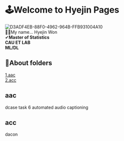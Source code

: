 # 🕹Welcome to Hyejin Pages 
![D3ADF4EB-88F0-4962-964B-FFB931004A10](https://user-images.githubusercontent.com/71366457/167638564-278571fe-3e2f-438d-8cac-95fd5eecfa58.png)   
👏👏My name... Hyejin Won  
✔**Master of Statistics   
CAU ET LAB   
ML/DL**   



## 📂About folders
[1.aac](#aac)  
[2.acc](#acc)  







## aac
dcase task 6 automated audio captioning


## acc
dacon

